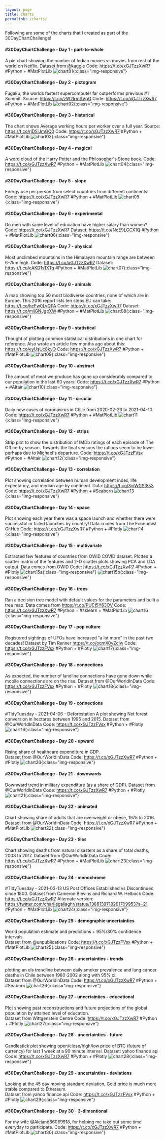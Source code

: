 ```yaml
---
layout: page
title: Charts
permalink: /charts/
---
```


Following are some of the charts that I created as part of the 30DayChartChallenge!

#### #30DayChartChallenge - Day 1 - part-to-whole
A pie chart showing the number of Indian movies vs movies from rest of the world on Netflix. Dataset from @kaggle 
Code: https://t.co/xGJTzzXwR7
#Python + #MatPlotLib
![chart01](/images/charts/2021-04-01.png){:class="img-responsive"} 

#### #30DayChartChallenge - Day 2 - pictogram
Fugaku, the worlds fastest supercomputer far outperforms previous #1 Summit. 
Source: https://t.co/zW2IrmSVpO
Code: https://t.co/xGJTzzXwR7
#Python + #MatPlotLib
![chart02](/images/charts/2021-04-02.png){:class="img-responsive"} 

#### #30DayChartChallenge - Day 3 - historical
The chart shows Average working hours per worker over a full year. 
Source: https://t.co/rjDSiJmGQ0
Code: https://t.co/xGJTzzXwR7
#Python + #MatPlotLib
![chart03](/images/charts/2021-04-03.png){:class="img-responsive"} 

#### #30DayChartChallenge - Day 4 - magical
A word cloud of the Harry Potter and the Philosopher's Stone book. 
Code: https://t.co/xGJTzzXwR7
#Python + #MatPlotLib
![chart04](/images/charts/2021-04-04.png){:class="img-responsive"} 

#### #30DayChartChallenge - Day 5 - slope
Energy use per person from select countries from different continents!
Code: https://t.co/xGJTzzXwR7
#Python + #MatPlotLib
![chart05](/images/charts/2021-04-05.png){:class="img-responsive"} 

#### #30DayChartChallenge - Day 6 - experimental
Do men with same level of education have higher salary than women?
Code: https://t.co/xGJTzzXwR7
Dataset: https://t.co/NoE9LGCX1Q
#Python + #MatPlotLib
![chart06](/images/charts/2021-04-06.png){:class="img-responsive"} 

#### #30DayChartChallenge - Day 7 - physical
Most unclimbed mountains in the Himalayan mountain range are between 6-7km high. 
Code: https://t.co/xGJTzzXwR7
Dataset: https://t.co/eAKD1s1XTq
#Python + #MatPlotLib
![chart07](/images/charts/2021-04-07.png){:class="img-responsive"} 

#### #30DayChartChallenge - Day 8 - animals
A map showing top 50 most biodiverse countries, none of which are in Europe. 
This 2016 report lists ten steps EU can take: https://t.co/hcFw0LvQPA
Code: https://t.co/xGJTzzXwR7
Dataset: https://t.co/mijGNJgpXW
#Python + #MatPlotLib
![chart08](/images/charts/2021-04-08.png){:class="img-responsive"} 

#### #30DayChartChallenge - Day 9 - statistical
Thought of plotting common statistical distributions in one chart for reference. Also wrote an article few months ago about this: https://t.co/eyUsUc8kyO
Code: https://t.co/xGJTzzXwR7
#Python + #MatPlotLib
![chart09](/images/charts/2021-04-09-dark.png){:class="img-responsive"} 

#### #30DayChartChallenge - Day 10 - abstract
The amount of meat we produce has gone up considerably compared to our population in the last 60 years!
Code: https://t.co/xGJTzzXwR7
#Python + #Altair
![chart10](/images/charts/2021-04-10.png){:class="img-responsive"} 

#### #30DayChartChallenge - Day 11 - circular
Daily new cases of coronavirus in Chile from 2020-02-23 to 2021-04-10. 
Code: https://t.co/xGJTzzXwR7
#Python + #MatPlotLib
![chart11](/images/charts/2021-04-11.png){:class="img-responsive"} 

#### #30DayChartChallenge - Day 12 - strips
Strip plot to show the distribution of IMDb ratings of each episode of The Office by season. Towards the final seasons the ratings seem to be lower perhaps due to Michael's departure. 
Code: https://t.co/xGJTzzFVsx
#Python + #Altair
![chart12](/images/charts/2021-04-12.png){:class="img-responsive"} 

#### #30DayChartChallenge - Day 13 - correlation
Plot showing correlation between human development index, life expectancy, and median age by continent. 
Data: https://t.co/3yjWGSt8s3
Code: https://t.co/xGJTzzXwR7
#Python + #Seaborn
![chart13](/images/charts/2021-04-13.png){:class="img-responsive"} 

#### #30DayChartChallenge - Day 14 - space
Plot showing each year there was a space launch and whether there were successful or failed launches by country! 
Data comes from The Economist GitHub
Code: https://t.co/xGJTzzXwR7
#Python + #Plotly
![chart14](/images/charts/2021-04-14.png){:class="img-responsive"} 

#### #30DayChartChallenge - Day 15 - multivariate
Extracted few features of countries from OWID COVID dataset. Plotted a scatter matrix of the features and 2-D scatter plots showing PCA and LDA output. 
Data comes from OWID
Code: https://t.co/xGJTzzXwR7
#Python + #Plotly
![chart15a](/images/charts/2021-04-15a.png){:class="img-responsive"} 
![chart15b](/images/charts/2021-04-15b.png){:class="img-responsive"} 

#### #30DayChartChallenge - Day 16 - trees
Ran a decision tree model with default values for the parameters and built a  tree map. 
Data comes from https://t.co/PUCI5Y63OV
Code: https://t.co/xGJTzzXwR7
#Python + #sklearn + #MatPlotLib
![chart16](/images/charts/2021-04-16.png){:class="img-responsive"} 

#### #30DayChartChallenge - Day 17 - pop culture
Registered sightings of UFOs have increased "a lot more" in the past two decades!
Dataset by Tim Renner https://t.co/oqmX0yZcIw
Code: https://t.co/xGJTzzFVsx
#Python + #Plotly
![chart17](/images/charts/2021-04-17.png){:class="img-responsive"} 

#### #30DayChartChallenge - Day 18 - connections
As expected, the number of landline connections have gone down while mobile connections are on the rise. 
Dataset from @OurWorldInData 
Code: https://t.co/xGJTzzFVsx
#Python + #Plotly
![chart18](/images/charts/2021-04-18.png){:class="img-responsive"} 

#### #30DayChartChallenge - Day 19 - connections
#TidyTuesday - 2021-04-06 - Deforestation
A plot showing Net forest conversion in hectares between 1995 and 2015. 
Dataset from @OurWorldInData
Code: https://t.co/xGJTzzFVsx
#Python + #Plotly
![chart19](/images/charts/2021-04-19.png){:class="img-responsive"} 

#### #30DayChartChallenge - Day 20 - upward
Rising share of healthcare expenditure in GDP.  
Dataset from @OurWorldInData
Code: https://t.co/xGJTzzXwR7
#Python + #Plotly
![chart20](/images/charts/2021-04-20.png){:class="img-responsive"} 

#### #30DayChartChallenge - Day 21 - downwards
Downward trend in military expenditure (as a share of GDP). 
Dataset from @OurWorldInData
Code: https://t.co/xGJTzzXwR7
#Python + #Plotly
![chart21](/images/charts/2021-04-21.png){:class="img-responsive"} 

#### #30DayChartChallenge - Day 22 - animated
Chart showing share of adults that are overweight or obese, 1975 to 2016. 
Dataset from @OurWorldInData
Code: https://t.co/xGJTzzXwR7
#Python + #MatPlotLib
![chart22](/images/charts/2021-04-22.gif){:class="img-responsive"} 

#### #30DayChartChallenge - Day 23 - tiles
Chart showing deaths from natural disasters as a share of total deaths, 2008 to 2017. 
Dataset from @OurWorldInData
Code: https://t.co/xGJTzzXwR7
#Python + #MatPlotLib
![chart23](/images/charts/2021-04-23.png){:class="img-responsive"} 

#### #30DayChartChallenge - Day 24 - monochrome
#TidyTuesday - 2021-03-13 
US Post Offices Established vs Discontinued since 1800. 
Dataset from Cameron Blevins and Richard W. Helbock
Code: https://t.co/xGJTzzXwR7
Alternate version: https://twitter.com/charliegallaghr/status/1386139718291709953?s=21
#Python + #MatPlotLib
![chart24](/images/charts/2021-04-24.png){:class="img-responsive"} 

#### #30DayChartChallenge - Day 25 - demographic uncertainties
World population estimate and predictions + 95%/80% confidence intervals.  
Dataset from @unpublications 
Code: https://t.co/xGJTzzFVsx
#Python + #MatPlotLib
![chart25](/images/charts/2021-04-25.png){:class="img-responsive"} 

#### #30DayChartChallenge - Day 26 - uncertainties - trends
plotting an ols trendline between daily smoker prevalence and lung cancer deaths in Chile between 1980-2002 along with 95% ci.  
Dataset from @OurWorldInData 
Code: https://t.co/xGJTzzXwR7
#Python + #Seaborn
![chart26](/images/charts/2021-04-26.png){:class="img-responsive"} 

#### #30DayChartChallenge - Day 27 - uncertainties - educational
Plot showing past reconstructions and future projections of the global population by attained level of education.  
Dataset from Wittgenstein Centre
Code: https://t.co/xGJTzzXwR7
#Python + #Plotly
![chart27](/images/charts/2021-04-27.png){:class="img-responsive"} 

#### #30DayChartChallenge - Day 28 - uncertainties - future
Candlestick plot showing open/close/high/low price of BTC (future of currency) for last 1 week at a 90 minute interval. 
Dataset: yahoo finance api
Code: https://t.co/xGJTzzXwR7
#Python + #Plotly
![chart28](/images/charts/2021-04-28.png){:class="img-responsive"} 

#### #30DayChartChallenge - Day 29 - uncertainties - deviations
Looking at the 45 day moving standard deviation, Gold price is much more stable compared to Ethereum.  
Dataset from yahoo finance api
Code: https://t.co/xGJTzzFVsx
#Python + #Plotly
![chart29](/images/charts/2021-04-29.png){:class="img-responsive"} 

#### #30DayChartChallenge - Day 30 - 3-dimentional
For my wife @Alejand86069918, for helping me take out some time everyday to participate. 
Code: https://t.co/xGJTzzXwR7
#Python + #MatPlotLib
![chart30](/images/charts/2021-04-30.png){:class="img-responsive"} 
